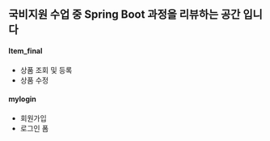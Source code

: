 ## 국비지원 수업 중 Spring Boot 과정을 리뷰하는 공간 입니다

#### Item_final

 + 상품 조회 및 등록
 + 상품 수정
 
#### mylogin

+ 회원가입
+ 로그인 폼

